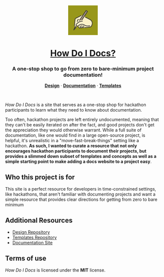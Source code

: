 <p align="center">
  <a href="https://howdoidocs.tech">
    <img src="https://github.com/how-do-i-docs/design/raw/main/assets/howdoidocs-logo-bg.svg" height="96">
    <h1 align="center">How Do I Docs?</h1>
  </a>
</p>

<h3 align="center">
  A one-stop shop to go from zero to bare-minimum project documentation!
</h3>

<p align="center">
    <a href="https://github.com/how-do-i-docs/design"><strong>Design</strong></a>  ·
  <a href=""><strong>Documentation</strong></a> ·
  <a href="https://github.com/how-do-i-docs/doc-templates"><strong>Templates</strong></a>
</p>
<br/>

*How Do I Docs* is a site that serves as a one-stop shop for hackathon participants to learn what they need to know about documentation.

Too often, hackathon projects are left entirely undocumented, meaning that they can't be easily iterated on after the fact, and good projects don't get the appreciation they would otherwise warrant. While a full suite of documentation, like one would find in a large open-source project, is helpful, it's unrealistic in a "move-fast-break-things" setting like a hackathon. **As such, I wanted to curate a resource that not only encourages hackathon participants to document their projects, but provides a slimmed down subset of templates and concepts as well as a simple starting point to make adding a docs website to a project easy**.


## Who this project is for

This site is a perfect resource for developers in time-constrained settings, like hackathons, that aren't familiar with documenting projects and want a simple resource that provides clear directions for getting from zero to bare minimum


## Additional Resources
 
- [Design Repository](https://github.com/how-do-i-docs/design)
- [Templates Repository](https://github.com/how-do-i-docs/doc-templates)
- [Documentation Site]()

## Terms of use

*How Do I Docs* is licensed under the **MIT** license.